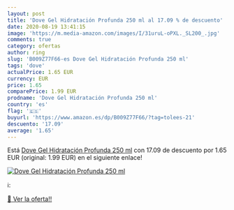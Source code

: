 ```yaml
---
layout: post
title: 'Dove Gel Hidratación Profunda 250 ml al 17.09 % de descuento'
date: 2020-08-19 13:41:15
image: 'https://m.media-amazon.com/images/I/31uruL-oPXL._SL200_.jpg'
comments: true
category: ofertas
author: ring
slug: 'B009Z77F66-es Dove Gel Hidratación Profunda 250 ml'
tags: 'dove'
actualPrice: 1.65 EUR
currency: EUR
price: 1.65
comparePrice: 1.99 EUR
prodname: 'Dove Gel Hidratación Profunda 250 ml'
country: 'es'
flag: '🇪🇸'
buyurl: 'https://www.amazon.es/dp/B009Z77F66/?tag=tolees-21'
descuento: '17.09'
average: '1.65'
---
```


Está [Dove Gel Hidratación Profunda 250 ml](https://www.amazon.es/dp/B009Z77F66/?tag=tolees-21) con 17.09 de descuento por 1.65 EUR (original: 1.99 EUR) en el siguiente enlace!

[![Dove Gel Hidratación Profunda 250 ml](https://m.media-amazon.com/images/I/31uruL-oPXL._SL200_.jpg)](https://www.amazon.es/dp/B009Z77F66/?tag=tolees-21)

ℹ️:


[🛒 Ver la oferta!!](https://www.amazon.es/dp/B009Z77F66/?tag=tolees-21)
